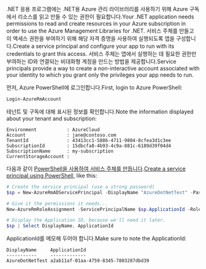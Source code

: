 <span data-ttu-id="5952e-101">.NET 응용 프로그램에는 .NET용 Azure 관리 라이브러리를 사용하기 위해 Azure 구독에서 리소스를 읽고 만들 수 있는 권한이 필요합니다.</span><span class="sxs-lookup"><span data-stu-id="5952e-101">Your .NET application needs permissions to read and create resources in your Azure subscription in order to use the Azure Management Libraries for .NET.</span></span> <span data-ttu-id="5952e-102">서비스 주체를 만들고 이 액세스 권한을 부여하기 위해 해당 자격 증명을 사용하여 실행되도록 앱을 구성합니다.</span><span class="sxs-lookup"><span data-stu-id="5952e-102">Create a service principal and configure your app to run with its credentials to grant this access.</span></span> <span data-ttu-id="5952e-103">서비스 주체는 앱에서 실행하는 데 필요한 권한만 부여하는 ID와 연결되는 비대화형 계정을 만드는 방법을 제공합니다.</span><span class="sxs-lookup"><span data-stu-id="5952e-103">Service principals provide a way to create a non-interactive account associated with your identity to which you grant only the privileges your app needs to run.</span></span>

<span data-ttu-id="5952e-104">먼저, Azure PowerShell에 로그인합니다.</span><span class="sxs-lookup"><span data-stu-id="5952e-104">First, login to Azure PowerShell:</span></span>

```powershell
Login-AzureRmAccount
```

<span data-ttu-id="5952e-105">테넌트 및 구독에 대해 표시된 정보를 확인합니다.</span><span class="sxs-lookup"><span data-stu-id="5952e-105">Note the information displayed about your tenant and subscription:</span></span>

```plaintext
Environment           : AzureCloud
Account               : jane@contoso.com
TenantId              : 43413cc1-5886-4711-9804-8cfea3d1c3ee
SubscriptionId        : 15dbcfa8-4b93-4c9a-881c-6189d39f04d4
SubscriptionName      : my-subscription
CurrentStorageAccount : 
```

<span data-ttu-id="5952e-106">다음과 같이 [PowerShell을 사용하여 서비스 주체를 만듭니다](/powershell/azure/create-azure-service-principal-azureps).</span><span class="sxs-lookup"><span data-stu-id="5952e-106">[Create a service principal using PowerShell](/powershell/azure/create-azure-service-principal-azureps), like this:</span></span>

```powershell
# Create the service principal (use a strong password)
$sp = New-AzureRmADServicePrincipal -DisplayName "AzureDotNetTest" -Password "password"

# Give it the permissions it needs...
New-AzureRmRoleAssignment -ServicePrincipalName $sp.ApplicationId -RoleDefinitionName Contributor

# Display the Application ID, because we'll need it later.
$sp | Select DisplayName, ApplicationId
```

<span data-ttu-id="5952e-107">ApplicationId를 메모해 두어야 합니다.</span><span class="sxs-lookup"><span data-stu-id="5952e-107">Make sure to note the ApplicationId:</span></span>

```plaintext
DisplayName     ApplicationId
-----------     -------------
AzureDotNetTest a2ab11af-01aa-4759-8345-7803287dbd39
```
